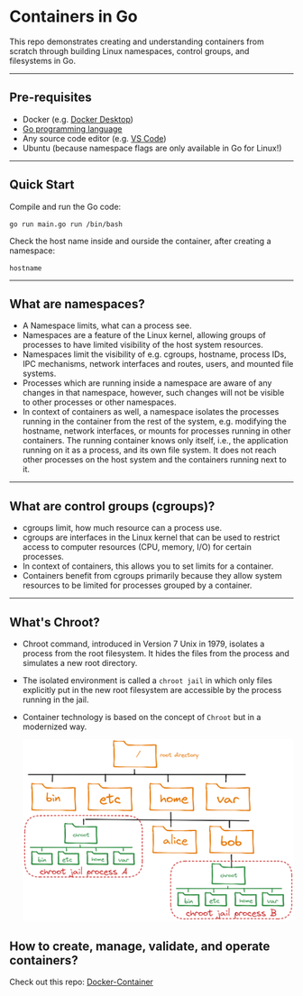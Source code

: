 # Containers in Go

This repo demonstrates creating and understanding containers from scratch through building Linux namespaces, control groups, and filesystems in Go.

---

## Pre-requisites

- Docker (e.g. [Docker Desktop](https://www.docker.com/products/docker-desktop/))
- [Go programming language](https://go.dev/dl/)
- Any source code editor (e.g. [VS Code](https://code.visualstudio.com/download))
- Ubuntu (because namespace flags are only available in Go for Linux!)

---

## Quick Start

Compile and run the Go code:
```
go run main.go run /bin/bash
```

Check the host name inside and ourside the container, after creating a namespace:
```
hostname
```

---

## What are namespaces?

- A Namespace limits, what can a process see.
- Namespaces are a feature of the Linux kernel, allowing groups of processes to have limited visibility of the host system resources.
- Namespaces limit the visibility of e.g. cgroups, hostname, process IDs, IPC mechanisms, network interfaces and routes, users, and mounted file systems.
- Processes which are running inside a namespace are aware of any changes in that namespace, however, such changes will not be visible to other processes or other namespaces.
- In context of containers as well, a namespace isolates the processes running in the container from the rest of the system, e.g. modifying the hostname, network interfaces, or mounts for processes running in other containers. The running container knows only itself, i.e., the application running on it as a process, and its own file system. It does not reach other processes on the host system and the containers running next to it.

---

## What are control groups (cgroups)?

- cgroups limit, how much resource can a process use.
- cgroups are interfaces in the Linux kernel that can be used to restrict access to computer resources (CPU, memory, I/O) for certain processes.
- In context of containers, this allows you to set limits for a container.
- Containers benefit from cgroups primarily because they allow system resources to be limited for processes grouped by a container.

---

## What's Chroot?

- Chroot command, introduced in Version 7 Unix in 1979, isolates a process from the root filesystem. It hides the files from the process and simulates a new root directory.
- The isolated environment is called a `chroot jail` in which only files explicitly put in the new root filesystem are accessible by the process running in the jail.
- Container technology is based on the concept of `Chroot` but in a modernized way.

    ![chroot](./00_images/chroot.png)

## How to create, manage, validate, and operate containers?

Check out this repo: [Docker-Container](https://github.com/Memal7/docker-container)
